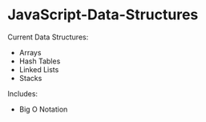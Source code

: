 # JavaScript-Data-Structures

  Current Data Structures:
- Arrays
- Hash Tables
- Linked Lists
- Stacks

Includes:
- Big O Notation
